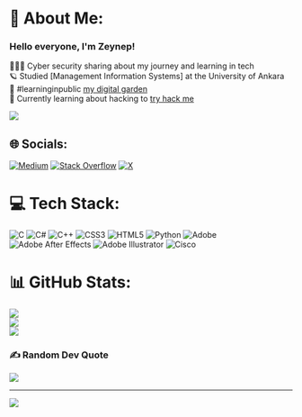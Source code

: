 <!-- level 0: Simple bio and stats -->
# 💫 About Me:

### Hello everyone, I'm Zeynep!
👩🏼‍🚀 Cyber security sharing about my journey and learning in tech <br/>
🪐 Studied [Management Information Systems] at the University of Ankara <br/>
🌻 #learninginpublic [my digital garden](https://medium.com/@szenobia2)<br/>
🌷 Currently learning about hacking to [try hack me](https://tryhackme.com/paths)<br/>

<!-- Github stats from https://https://github.com/xsol05/github-readme stats -->
![](https://github-readme-stats.vercel.app/api?username=zenobia2&theme=onedark&hide_border=false&include_all_commits=true&count_private=true)<br/>


## 🌐 Socials:
[![Medium](https://img.shields.io/badge/Medium-12100E?logo=medium&logoColor=white)](https://medium.com/@szenobia2) [![Stack Overflow](https://img.shields.io/badge/-Stackoverflow-FE7A16?logo=stack-overflow&logoColor=white)](https://stackoverflow.com/users/20184081) [![X](https://img.shields.io/badge/X-black.svg?logo=X&logoColor=white)](https://x.com/szenobia23) 

# 💻 Tech Stack:
![C](https://img.shields.io/badge/c-%2300599C.svg?style=flat-square&logo=c&logoColor=white) ![C#](https://img.shields.io/badge/c%23-%23239120.svg?style=flat-square&logo=csharp&logoColor=white) ![C++](https://img.shields.io/badge/c++-%2300599C.svg?style=flat-square&logo=c%2B%2B&logoColor=white) ![CSS3](https://img.shields.io/badge/css3-%231572B6.svg?style=flat-square&logo=css3&logoColor=white) ![HTML5](https://img.shields.io/badge/html5-%23E34F26.svg?style=flat-square&logo=html5&logoColor=white) ![Python](https://img.shields.io/badge/python-3670A0?style=flat-square&logo=python&logoColor=ffdd54) ![Adobe](https://img.shields.io/badge/adobe-%23FF0000.svg?style=flat-square&logo=adobe&logoColor=white) ![Adobe After Effects](https://img.shields.io/badge/Adobe%20After%20Effects-9999FF.svg?style=flat-square&logo=Adobe%20After%20Effects&logoColor=white) ![Adobe Illustrator](https://img.shields.io/badge/adobe%20illustrator-%23FF9A00.svg?style=flat-square&logo=adobe%20illustrator&logoColor=white) ![Cisco](https://img.shields.io/badge/cisco-%23049fd9.svg?style=flat-square&logo=cisco&logoColor=black)
# 📊 GitHub Stats:
![](https://github-readme-stats.vercel.app/api?username=zenobia2&theme=tokyonight&hide_border=false&include_all_commits=true&count_private=false)<br/>
![](https://github-readme-streak-stats.herokuapp.com/?user=zenobia2&theme=tokyonight&hide_border=false)<br/>
![](https://github-readme-stats.vercel.app/api/top-langs/?username=zenobia2&theme=tokyonight&hide_border=false&include_all_commits=true&count_private=false&layout=compact)

### ✍️ Random Dev Quote
![](https://quotes-github-readme.vercel.app/api?type=horizontal&theme=tokyonight)

---
[![](https://visitcount.itsvg.in/api?id=zenobia2&icon=0&color=6)](https://visitcount.itsvg.in)

<!-- Proudly created with GPRM ( https://gprm.itsvg.in ) -->
